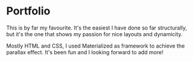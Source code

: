# Portfolio

This is by far my favourite.
It's the easiest I have done so far structurally, but it's the one that shows my passion for nice layouts and dynamicity.

Mostly HTML and CSS, I used Materialized as framework to achieve the parallax effect. It's been fun and I looking forward to add more!
